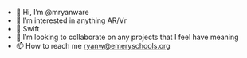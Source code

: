 - 👋 Hi, I’m @mryanware
- 👀 I’m interested in anything AR/Vr
- 🌱 Swift
- 💞️ I’m looking to collaborate on any projects that I feel have meaning
- 📫 How to reach me ryanw@emeryschools.org

<!---
mryanware/mryanware is a ✨ special ✨ repository because its `README.md` (this file) appears on your GitHub profile.
You can click the Preview link to take a look at your changes.
--->
